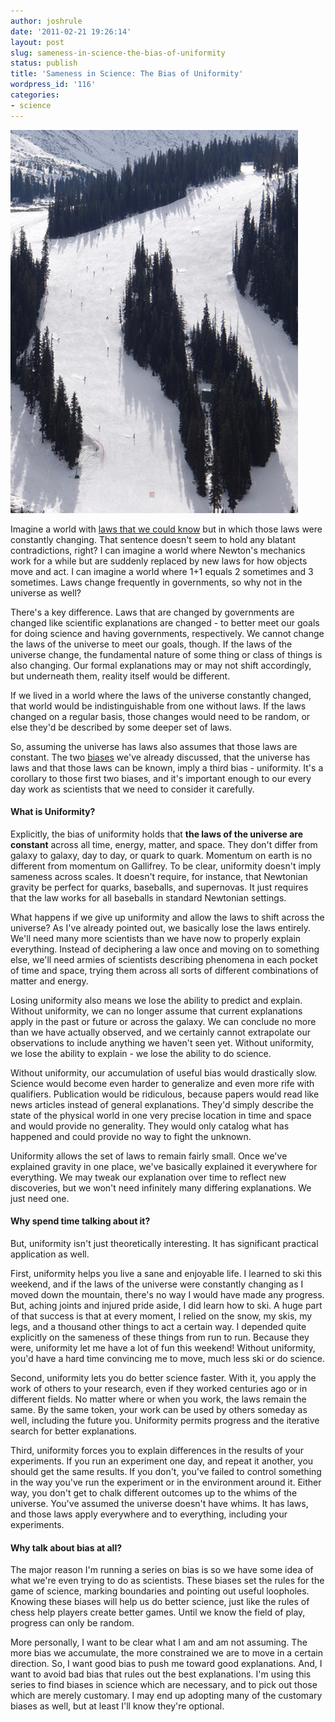 ```yaml
---
author: joshrule
date: '2011-02-21 19:26:14'
layout: post
slug: sameness-in-science-the-bias-of-uniformity
status: publish
title: 'Sameness in Science: The Bias of Uniformity'
wordpress_id: '116'
categories:
- science
---
```


![Uniformity helped me learn to ski - photo by emerson12 on flickr.com][1]

Imagine a world with [laws that we could know][2] but in which those laws were
constantly changing. That sentence doesn't seem to hold any blatant
contradictions, right? I can imagine a world where Newton's mechanics work for
a while but are suddenly replaced by new laws for how objects move and act. I
can imagine a world where 1+1 equals 2 sometimes and 3 sometimes. Laws change
frequently in governments, so why not in the universe as well?

There's a key difference. Laws that are changed by governments are changed
like scientific explanations are changed - to better meet our goals for doing
science and having governments, respectively. We cannot change the laws of the
universe to meet our goals, though. If the laws of the universe change, the
fundamental nature of some thing or class of things is also changing. Our
formal explanations may or may not shift accordingly, but underneath them,
reality itself would be different.

If we lived in a world where the laws of the universe constantly changed, that
world would be indistinguishable from one without laws. If the laws changed on
a regular basis, those changes would need to be random, or else they'd be
described by some deeper set of laws.

So, assuming the universe has laws also assumes that those laws are constant.
The two [biases][3] we've already discussed, that the universe has laws and
that those laws can be known, imply a third bias - uniformity. It's a
corollary to those first two biases, and it's important enough to our every
day work as scientists that we need to consider it carefully.

#### What is Uniformity?

Explicitly, the bias of uniformity holds that **the laws of the universe are
constant** across all time, energy, matter, and space. They don't differ from
galaxy to galaxy, day to day, or quark to quark. Momentum on earth is no
different from momentum on Gallifrey. To be clear, uniformity doesn't imply
sameness across scales. It doesn't require, for instance, that Newtonian
gravity be perfect for quarks, baseballs, and supernovas. It just requires
that the law works for all baseballs in standard Newtonian settings.

What happens if we give up uniformity and allow the laws to shift across the
universe? As I've already pointed out, we basically lose the laws entirely.
We'll need many more scientists than we have now to properly explain
everything. Instead of deciphering a law once and moving on to something else,
we'll need armies of scientists describing phenomena in each pocket of time
and space, trying them across all sorts of different combinations of matter
and energy.

Losing uniformity also means we lose the ability to predict and explain.
Without uniformity, we can no longer assume that current explanations apply in
the past or future or across the galaxy. We can conclude no more than we have
actually observed, and we certainly cannot extrapolate our observations to
include anything we haven't seen yet. Without uniformity, we lose the ability
to explain - we lose the ability to do science.

Without uniformity, our accumulation of useful bias would drastically slow.
Science would become even harder to generalize and even more rife with
qualifiers. Publication would be ridiculous, because papers would read like
news articles instead of general explanations. They'd simply describe the
state of the physical world in one very precise location in time and space and
would provide no generality. They would only catalog what has happened and
could provide no way to fight the unknown.

Uniformity allows the set of laws to remain fairly small. Once we've explained
gravity in one place, we've basically explained it everywhere for everything.
We may tweak our explanation over time to reflect new discoveries, but we
won't need infinitely many differing explanations. We just need one.

#### Why spend time talking about it?

But, uniformity isn't just theoretically interesting. It has significant
practical application as well.

First, uniformity helps you live a sane and enjoyable life. I learned to ski
this weekend, and if the laws of the universe were constantly changing as I
moved down the mountain, there's no way I would have made any progress. But,
aching joints and injured pride aside, I did learn how to ski. A huge part of
that success is that at every moment, I relied on the snow, my skis, my legs,
and a thousand other things to act a certain way. I depended quite explicitly
on the sameness of these things from run to run. Because they were, uniformity
let me have a lot of fun this weekend! Without uniformity, you'd have a hard
time convincing me to move, much less ski or do science.

Second, uniformity lets you do better science faster. With it, you apply the
work of others to your research, even if they worked centuries ago or in
different fields. No matter where or when you work, the laws remain the same.
By the same token, your work can be used by others someday as well, including
the future you. Uniformity permits progress and the iterative search for
better explanations.

Third, uniformity forces you to explain differences in the results of your
experiments. If you run an experiment one day, and repeat it another, you
should get the same results. If you don't, you've failed to control something
in the way you've run the experiment or in the environment around it. Either
way, you don't get to chalk different outcomes up to the whims of the
universe. You've assumed the universe doesn't have whims. It has laws, and
those laws apply everywhere and to everything, including your experiments.

#### Why talk about bias at all?

The major reason I'm running a series on bias is so we have some idea of what
we're even trying to do as scientists. These biases set the rules for the game
of science, marking boundaries and pointing out useful loopholes. Knowing
these biases will help us do better science, just like the rules of chess help
players create better games. Until we know the field of play, progress can
only be random.

More personally, I want to be clear what I am and am not assuming. The more
bias we accumulate, the more constrained we are to move in a certain
direction. So, I want good bias to push me toward good explanations. And, I
want to avoid bad bias that rules out the best explanations. I'm using this
series to find biases in science which are necessary, and to pick out those
which are merely customary. I may end up adopting many of the customary biases
as well, but at least I'll know they're optional.

[1]: /a/2011-02-21-sameness-in-science-the-bias-of-uniformity/ski-slope2.png (Uniformity helped me learn to ski - photo by emerson12 on flickr.com)
[2]: http://joshrule.com/blog/when-in-doubt-demand-an-explanation/ (WOTS - When In Doubt, Demand An Explanation)
[3]: http://joshrule.com/blog/science-needs-bias/ (WOTS - Science Needs Bias)

